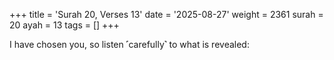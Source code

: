 +++
title = 'Surah 20, Verses 13'
date = '2025-08-27'
weight = 2361
surah = 20
ayah = 13
tags = []
+++

I have chosen you, so listen ˹carefully˺ to what is revealed: